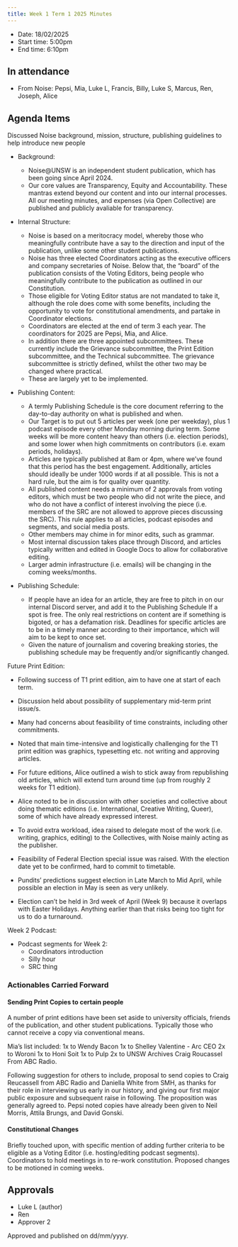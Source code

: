 ```yaml
---
title: Week 1 Term 1 2025 Minutes
---
```


- Date: 18/02/2025
- Start time: 5:00pm
- End time: 6:10pm

## In attendance

- From Noise: Pepsi, Mia, Luke L, Francis, Billy, Luke S, Marcus, Ren, Joseph, Alice

## Agenda Items

Discussed Noise background, mission, structure, publishing guidelines to help introduce new people

- Background:
  - Noise@UNSW is an independent student publication, which has been going since April 2024.
  - Our core values are Transparency, Equity and Accountability. These mantras extend beyond our content and into our internal processes. All our meeting minutes, and expenses (via Open Collective) are published and publicly avaliable for transparency.

- Internal Structure:
  - Noise is based on a meritocracy model, whereby those who meaningfully contribute have a say to the direction and input of the publication, unlike some other student publications.
  - Noise has three elected Coordinators acting as the executive officers and company secretaries of Noise. Below that, the “board” of the publication consists of the Voting Editors, being people who meaningfully contribute to the publication as outlined in our Constitution.
  - Those eligible for Voting Editor status are not mandated to take it, although the role does come with some benefits, including the opportunity to vote for constitutional amendments, and partake in Coordinator elections.
  - Coordinators are elected at the end of term 3 each year. The coordinators for 2025 are Pepsi, Mia, and Alice.
  - In addition there are three appointed subcommittees. These currently include the Grievance subcommittee, the Print Edition subcommittee, and the Technical subcommittee. The grievance subcommittee is strictly defined, whilst the other two may be changed where practical.
  - These are largely yet to be implemented. 

- Publishing Content:
  - A termly Publishing Schedule is the core document referring to the day-to-day authority on what is published and when.
  - Our Target is to put out 5 articles per week (one per weekday), plus 1 podcast episode every other Monday morning during term. Some weeks will be more content heavy than others (i.e. election periods), and some lower when high commitments on contributors (i.e. exam periods, holidays). 
  - Articles are typically published at 8am or 4pm, where we’ve found that this period has the best engagement. Additionally, articles should ideally be under 1000 words if at all possible. This is not a hard rule, but the aim is for quality over quantity.
  - All published content needs a minimum of 2 approvals from voting editors, which must be two people who did not write the piece, and who do not have a conflict of interest involving the piece (i.e. members of the SRC are not allowed to approve pieces discussing the SRC). This rule applies to all articles, podcast episodes and segments, and social media posts. 
  - Other members may chime in for minor edits, such as grammar.
  - Most internal discussion takes place through Discord, and articles typically written and edited in Google Docs to allow for collaborative editing.
  - Larger admin infrastructure (i.e. emails) will be changing in the coming weeks/months.

- Publishing Schedule:
  - If people have an idea for an article, they are free to pitch in on our internal Discord server, and add it to the Publishing Schedule If a spot is free. The only real restrictions on content are if something is bigoted, or has a defamation risk. Deadlines for specific articles are to be in a timely manner according to their importance, which will aim to be kept to once set.
  - Given the nature of journalism and covering breaking stories, the publishing schedule may be frequently and/or significantly changed. 

Future Print Edition:
- Following success of T1 print edition, aim to have one at start of each term.
- Discussion held about possibility of supplementary mid-term print issue/s. 
- Many had concerns about feasibility of time constraints, including other commitments. 
- Noted that main time-intensive and logistically challenging for the T1 print edition was graphics, typesetting etc. not writing and approving articles.
- For future editions, Alice outlined a wish to stick away from republishing old articles, which will extend turn around time (up from roughly 2 weeks for T1 edition).

- Alice noted to be in discussion with other societies and collective about doing thematic editions (i.e. International, Creative Writing, Queer), some of which have already expressed interest.
- To avoid extra workload, idea raised to delegate most of the work (i.e. writing, graphics, editing) to the Collectives, with Noise mainly acting as the publisher. 

- Feasibility of Federal Election special issue was raised. With the election date yet to be confirmed, hard to commit to timetable.
- Pundits’ predictions suggest election in Late March to Mid April, while possible an election in May is seen as very unlikely. 
- Election can’t be held in 3rd week of April (Week 9) because it overlaps with Easter Holidays. Anything earlier than that risks being too tight for us to do a turnaround.

Week 2 Podcast:
- Podcast segments for Week 2:
  - Coordinators introduction
  - Silly hour
  - SRC thing

### Actionables Carried Forward

#### Sending Print Copies to certain people

A number of print editions have been set aside to university officials, friends of the publication, and other student publications. Typically those who cannot receive a copy via conventional means. 

Mia’s list included:
1x to Wendy Bacon
1x to Shelley Valentine - Arc CEO
2x to Woroni
1x to Honi Soit
1x to Pulp
2x to UNSW Archives
Craig Roucassel From ABC Radio. 

Following suggestion for others to include, proposal to send copies to Craig Reucassell from ABC Radio and Daniella White from SMH, as thanks for their role in interviewing us early in our history, and giving our first major public exposure and subsequent raise in following. The proposition was generally agreed to. 
Pepsi noted copies have already been given to Neil Morris, Attila Brungs, and David Gonski.

#### Constitutional Changes

Briefly touched upon, with specific mention of adding further criteria to be eligible as a Voting Editor (i.e. hosting/editing podcast segments). Coordinators to hold meetings in to re-work constitution. Proposed changes to be motioned in coming weeks.

## Approvals

- Luke L (author)
- Ren
- Approver 2

Approved and published on dd/mm/yyyy.